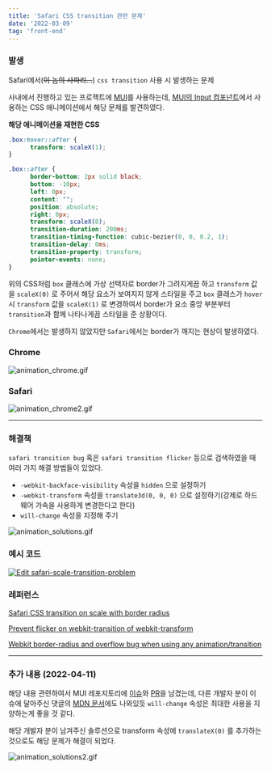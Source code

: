 ```yaml
---
title: 'Safari CSS transition 관련 문제'
date: '2022-03-09'
tag: 'front-end'
---
```


### 발생

Safari에서(~~이 놈의 사파리...~~) `css transition` 사용 시 발생하는 문제

사내에서 진행하고 있는 프로젝트에 [MUI](https://mui.com/)를 사용하는데,
[MUI의 Input 컴포넌트](https://mui.com/components/text-fields/#inputs)에서 사용하는 CSS 애니메이션에서 해당 문제를 발견하였다.

**해당 애니메이션을 재현한 CSS**

```css
.box:hover::after {
      transform: scaleX(1);
}

.box::after {
      border-bottom: 2px solid black;
      bottom: -10px;
      left: 0px;
      content: "";
      position: absolute;
      right: 0px;
      transform: scaleX(0);
      transition-duration: 200ms;
      transition-timing-function: cubic-bezier(0, 0, 0.2, 1);
      transition-delay: 0ms;
      transition-property: transform;
      pointer-events: none;
}
```

위의 CSS처럼 `box` 클래스에 가상 선택자로 border가 그려지게끔 하고
`transform` 값을 `scaleX(0)` 로 주어서 해당 요소가 보여지지 않게 스타일을 주고
`box` 클래스가 `hover` 시 `transform` 값을 `scaleX(1)` 로 변경하여서 border가 요소 중앙 부분부터
`transition`과 함께 나타나게끔 스타일을 준 상황이다.

`Chrome`에서는 발생하지 않았지만 `Safari`에서는 border가 깨지는 현상이 발생하였다.

### Chrome

![animation_chrome.gif](/images/posts/front-end/safari-css-transition-problem_1.gif)

### Safari

![animation_chrome2.gif](/images/posts/front-end/safari-css-transition-problem_2.gif)

---

### 해결책

`safari transition bug` 혹은 `safari transition flicker` 등으로 검색하였을 때
여러 가지 해결 방법들이 있었다.

- `-webkit-backface-visibility` 속성을 `hidden` 으로 설정하기
- `-webkit-transform` 속성을 `translate3d(0, 0, 0)` 으로 설정하기(강제로 하드웨어 가속을 사용하게 변경한다고 한다)
- `will-change` 속성을 지정해 주기

![animation_solutions.gif](/images/posts/front-end/safari-css-transition-problem_3.gif)

### 예시 코드

[![Edit safari-scale-transition-problem](https://codesandbox.io/static/img/play-codesandbox.svg)](https://codesandbox.io/s/safari-scale-transition-problem-rin51g?fontsize=14&hidenavigation=1&theme=dark)


### 레퍼런스

[Safari CSS transition on scale with border radius](https://stackoverflow.com/questions/68298782/safari-css-transition-on-scale-with-border-radius)

[Prevent flicker on webkit-transition of webkit-transform](https://stackoverflow.com/questions/3461441/prevent-flicker-on-webkit-transition-of-webkit-transform)

[Webkit border-radius and overflow bug when using any animation/transition](https://stackoverflow.com/questions/14383632/webkit-border-radius-and-overflow-bug-when-using-any-animation-transition)

---

### 추가 내용 (2022-04-11)

해당 내용 관련하여서 MUI 레포지토리에 [이슈](https://github.com/mui/material-ui/issues/31766)와 [PR](https://github.com/mui/material-ui/pull/31912)을 남겼는데, 다른 개발자 분이 이슈에 달아주신 댓글의 [MDN 문서](https://developer.mozilla.org/en-US/docs/Web/CSS/will-change)에도 나와있듯 `will-change` 속성은 최대한 사용을 지양하는게 좋을 것 같다.

해당 개발자 분이 남겨주신 솔루션으로 transform 속성에 `translateX(0)` 를 추가하는 것으로도 해당 문제가 해결이 되었다.

![animation_solutions2.gif](/images/posts/front-end/safari-css-transition-problem_4.gif)